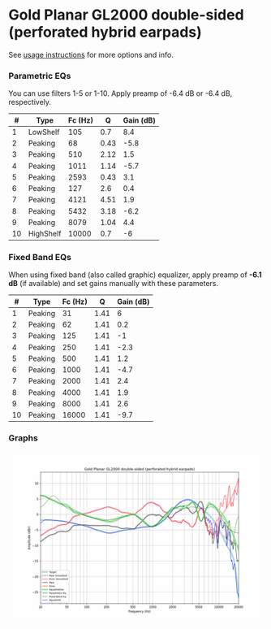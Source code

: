 # Gold Planar GL2000 double-sided (perforated hybrid earpads)
See [usage instructions](https://github.com/jaakkopasanen/AutoEq#usage) for more options and info.

### Parametric EQs
You can use filters 1-5 or 1-10. Apply preamp of -6.4 dB or -6.4 dB, respectively.

|   # | Type      |   Fc (Hz) |    Q |   Gain (dB) |
|-----|-----------|-----------|------|-------------|
|   1 | LowShelf  |       105 | 0.7  |         8.4 |
|   2 | Peaking   |        68 | 0.43 |        -5.8 |
|   3 | Peaking   |       510 | 2.12 |         1.5 |
|   4 | Peaking   |      1011 | 1.14 |        -5.7 |
|   5 | Peaking   |      2593 | 0.43 |         3.1 |
|   6 | Peaking   |       127 | 2.6  |         0.4 |
|   7 | Peaking   |      4121 | 4.51 |         1.9 |
|   8 | Peaking   |      5432 | 3.18 |        -6.2 |
|   9 | Peaking   |      8079 | 1.04 |         4.4 |
|  10 | HighShelf |     10000 | 0.7  |        -6   |

### Fixed Band EQs
When using fixed band (also called graphic) equalizer, apply preamp of **-6.1 dB** (if available) and set gains manually with these parameters.

|   # | Type    |   Fc (Hz) |    Q |   Gain (dB) |
|-----|---------|-----------|------|-------------|
|   1 | Peaking |        31 | 1.41 |         6   |
|   2 | Peaking |        62 | 1.41 |         0.2 |
|   3 | Peaking |       125 | 1.41 |        -1   |
|   4 | Peaking |       250 | 1.41 |        -2.3 |
|   5 | Peaking |       500 | 1.41 |         1.2 |
|   6 | Peaking |      1000 | 1.41 |        -4.7 |
|   7 | Peaking |      2000 | 1.41 |         2.4 |
|   8 | Peaking |      4000 | 1.41 |         1.9 |
|   9 | Peaking |      8000 | 1.41 |         2.6 |
|  10 | Peaking |     16000 | 1.41 |        -9.7 |

### Graphs
![](./Gold%20Planar%20GL2000%20double-sided%20(perforated%20hybrid%20earpads).png)
